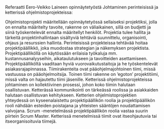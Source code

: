 Referaatti Eero-Veikko Laineen opinnäytetyöstä Johtaminen perinteisissä ja ketterissä ohjelmistoprojekteissa:

Ohjelmistoprojekti määritellään opinnäytetyössä sellaiseksi projektiksi, jolla on ennalta
määritelty tavoite, rakenne on väliaikainen, sillä on budjetti ja siinä työskentelevät ennalta
määritellyt henkilöt. Projektia tulee hallita ja tärkeitä projektinhallintaan sisältyviä tehtäviä
suunnittelu, organisointi, ohjaus ja resurssien hallinta.
Perinteisissä projekteissa tehtävää hoitaa projektipäällikkö, joka muodostaa strategian ja
näkemyksen projektista. Projektipäälliköllä on käytössään erilaisia työkaluja mm.
kustannusanalyyseihin, aikataulutukseen ja tavoitteiden asettamiseen. Projektipäälliköltä
vaaditaan hyviä vuorovaikutustaitoja ja he työskentelevät asiakasrajapinnassa.
Tiimirakenteita ovat pääohjelmajohtoinen tiimi, missä vastuussa on pääohjelmoitsija. Toinen
tiimi rakenne on ’egoton’ projektitiimi, missä valta on hajautettu tiimi jäsenille.
Ketterissä ohjelmistoprojekteissa johtaminen on kollektiivinen prosessi, johon koko tiimin
halutaan osallistuvan. Ketterässä kommunikointi on tärkeässä roolissa ja asiakkaiden
halutaan osallistuvan kehitykseen. Ketterien ohjelmistoprojektien yhteydessä on
kyseenalaistettu projektipäällikön roolia ja projektipäällikön rooli nähdään esteiden
poistajana ja yhteisten sääntöjen noudattamisen valvojana. Scrum -menetelmässä
projektipäällikön roolia vastaa suurin piirtein Scrum Master. Ketterissä menetelmissä tiimit
ovat itseohjautuvia tai itseorganisoituvia tiimejä.


